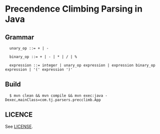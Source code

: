 # Precendence Climbing Parsing in Java

## Grammar

```
  unary_op ::= + | -

  binary_op ::= + | - | * | / | %

  expression ::= integer | unary_op expression | expression binary_op expression | '(' expression ')'
```

## Build

```
  $ mvn clean && mvn compile && mvn exec:java -Dexec,mainClass=com.tj.parsers.precclimb.App
```

## LICENCE

See [LICENSE](LICENSE).